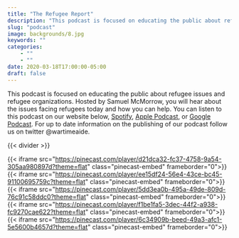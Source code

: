 ```yaml
---
title: "The Refugee Report"
description: "This podcast is focused on educating the public about refugee issues and refugee organizations."
slug: "podcast"
image: backgrounds/8.jpg
keywords: ""
categories: 
    - ""
    - ""
date: 2020-03-18T17:00:00-05:00
draft: false
---
```


This podcast is focused on educating the public about refugee issues and refugee organizations. Hosted by Samuel McMorrow, you will hear about the issues facing refugees today and how you can help. You can listen to this podcast on our website below, [Spotify](https://open.spotify.com/show/2tyrhVAUv06daJI8X4mGfA), [Apple Podcast](https://podcasts.apple.com/us/podcast/the-refugee-report/id1522715443), or [Google Podcast](https://podcasts.google.com/feed/aHR0cHM6Ly9waW5lY2FzdC5jb20vZmVlZC9zZWVraW5nLXJlZnVnZS1wb2RjYXN0). For up to date information on the publishing of our podcast follow us on twitter @wartimeaide.

{{< divider >}}

{{< iframe src="https://pinecast.com/player/d21dca32-fc37-4758-9a54-305aa980897d?theme=flat" class="pinecast-embed" frameborder="0">}}
{{< iframe src="https://pinecast.com/player/ee15df24-56e4-43ce-bc45-91100695759c?theme=flat" class="pinecast-embed" frameborder="0">}}
{{< iframe src="https://pinecast.com/player/5dd3ea0b-495a-49de-809d-76c91c58ddc0?theme=flat" class="pinecast-embed" frameborder="0">}}
{{< iframe src="https://pinecast.com/player/f1be1fa5-3dec-44f2-a938-fc9270cae622?theme=flat" class="pinecast-embed" frameborder="0">}}
{{< iframe src="https://pinecast.com/player/6c34909b-beed-49a3-afc1-5e5600b4657d?theme=flat" class="pinecast-embed" frameborder="0">}}
